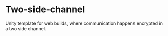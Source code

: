 # Two-side-channel
Unity template for web builds, where communication happens encrypted in a two side channel.
